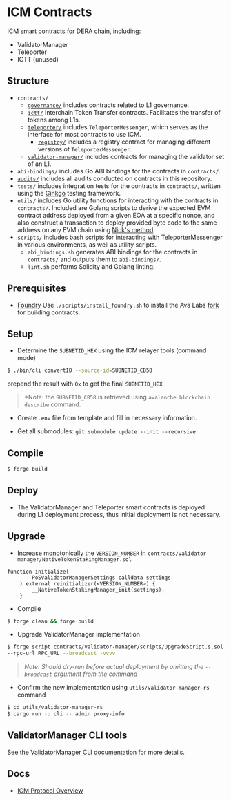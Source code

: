 # ICM Contracts
ICM smart contracts for DERA chain, including:

- ValidatorManager
- Teleporter
- ICTT (unused)

## Structure

- `contracts/`
  - [`governance/`](./contracts/governance/README.md) includes contracts related to L1 governance.
  - [`ictt/`](./contracts/ictt/README.md) Interchain Token Transfer contracts. Facilitates the transfer of tokens among L1s.
  - [`teleporter/`](./contracts/teleporter/README.md) includes `TeleporterMessenger`, which serves as the interface for most contracts to use ICM. 
    - [`registry/`](./contracts/teleporter/registry/README.md) includes a registry contract for managing different versions of `TeleporterMessenger`.
  - [`validator-manager/`](./contracts/validator-manager/README.md) includes contracts for managing the validator set of an L1.
- `abi-bindings/` includes Go ABI bindings for the contracts in `contracts/`.
- [`audits/`](./audits/README.md) includes all audits conducted on contracts in this repository.
- `tests/` includes integration tests for the contracts in `contracts/`, written using the [Ginkgo](https://onsi.github.io/ginkgo/) testing framework.
- `utils/` includes Go utility functions for interacting with the contracts in `contracts/`. Included are Golang scripts to derive the expected EVM contract address deployed from a given EOA at a specific nonce, and also construct a transaction to deploy provided byte code to the same address on any EVM chain using [Nick's method](https://yamenmerhi.medium.com/nicks-method-ethereum-keyless-execution-168a6659479c#).
- `scripts/` includes bash scripts for interacting with TeleporterMessenger in various environments, as well as utility scripts.
  - `abi_bindings.sh` generates ABI bindings for the contracts in `contracts/` and outputs them to `abi-bindings/`.
  - `lint.sh` performs Solidity and Golang linting.

## Prerequisites

- [Foundry](https://book.getfoundry.sh/) Use `./scripts/install_foundry.sh` to install the Ava Labs [fork](https://github.com/ava-labs/foundry) for building contracts.

## Setup

- Determine the `SUBNETID_HEX` using the ICM relayer tools (command mode)

```sh
$ ./bin/cli convertID --source-id=SUBNETID_CB58
```

prepend the result with `0x` to get the final `SUBNETID_HEX`

>   *Note: the `SUBNETID_CB58` is retrieved using `avalanche blockchain describe` command.

- Create `.env` file from template and fill in necessary information.

- Get all submodules: `git submodule update --init --recursive`

## Compile

```sh
$ forge build
```

## Deploy

- The ValidatorManager and Teleporter smart contracts is deployed during L1 deployment process, thus initial deployment is not necessary.

## Upgrade

- Increase monotonically the `VERSION_NUMBER` in `contracts/validator-manager/NativeTokenStakingManager.sol`

```solidity
function initialize(
        PoSValidatorManagerSettings calldata settings
    ) external reinitializer(<VERSION_NUMBER>) {
        __NativeTokenStakingManager_init(settings);
    }
```

- Compile 

```sh
$ forge clean && forge build
```

- Upgrade ValidatorManager implementation

```sh
$ forge script contracts/validator-manager/scripts/UpgradeScript.s.sol \
--rpc-url RPC_URL --broadcast -vvvv
```

>   *Note: Should dry-run before actual deployment by omitting the `--broadcast` argument from the command*

- Confirm the new implementation using `utils/validator-manager-rs` command

```sh
$ cd utils/validator-manager-rs
$ cargo run -p cli -- admin proxy-info
```

## ValidatorManager CLI tools

See the [ValidatorManager CLI documentation](./utils/validator-manager-rs/README.md) for more details.

## Docs

- [ICM Protocol Overview](./contracts/teleporter/README.md)